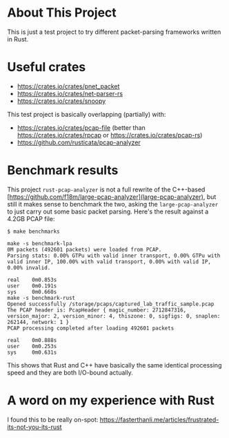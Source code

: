 # About This Project

This is just a test project to try different packet-parsing frameworks written in Rust.

# Useful crates

* https://crates.io/crates/pnet_packet
* https://crates.io/crates/net-parser-rs
* https://crates.io/crates/snoopy

This test project is basically overlapping (partially) with:
* https://crates.io/crates/pcap-file  (better than https://crates.io/crates/rpcap or https://crates.io/crates/pcap-rs)
* https://github.com/rusticata/pcap-analyzer 


# Benchmark results

This project `rust-pcap-analyzer` is not a full rewrite of the C++-based [https://github.com/f18m/large-pcap-analyzer](large-pcap-analyzer), but still it
makes sense to benchmark the two, asking the `large-pcap-analyzer` to just carry out some basic packet parsing.
Here's the result against a 4.2GB PCAP file:

```
$ make benchmarks

make -s benchmark-lpa
0M packets (492601 packets) were loaded from PCAP.
Parsing stats: 0.00% GTPu with valid inner transport, 0.00% GTPu with valid inner IP, 100.00% with valid transport, 0.00% with valid IP, 0.00% invalid.

real    0m0.853s
user    0m0.191s
sys     0m0.660s
make -s benchmark-rust
Opened successfully /storage/pcaps/captured_lab_traffic_sample.pcap
The PCAP header is: PcapHeader { magic_number: 2712847316, version_major: 2, version_minor: 4, thiszone: 0, sigfigs: 0, snaplen: 262144, network: 1 }
PCAP processing completed after loading 492601 packets

real    0m0.888s
user    0m0.253s
sys     0m0.631s
```

This shows that Rust and C++ have basically the same identical processing speed and they are both I/O-bound actually.


# A word on my experience with Rust

I found this to be really on-spot: https://fasterthanli.me/articles/frustrated-its-not-you-its-rust

